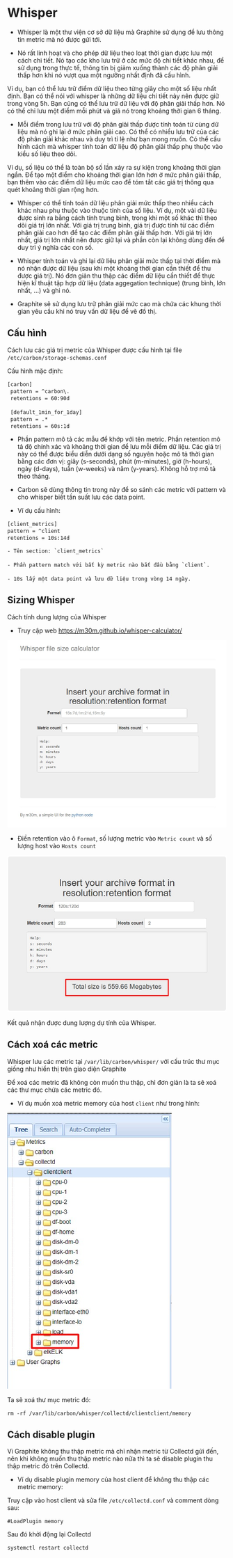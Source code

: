 # Whisper

- Whisper là một thư viện cơ sở dữ liệu mà Graphite sử dụng để lưu thông tin metric mà nó được gửi tới.

- Nó rất linh hoạt và cho phép dữ liệu theo loạt thời gian được lưu một cách chi tiết. Nó tạo các kho lưu trữ ở các mức độ chi tiết khác nhau, để sử dụng trong thực tế, thông tin bị giảm xuống thành các độ phân giải thấp hơn khi nó vượt qua một ngưỡng nhất định đã cấu hình.

Ví dụ, bạn có thể lưu trữ điểm dữ liệu theo từng giây cho một số liệu nhất định. Bạn có thể nói với whisper là những dữ liệu chi tiết này nên được giữ trong vòng 5h. Bạn cũng có thể lưu trữ dữ liệu với độ phân giải thấp hơn. Nó có thể chỉ lưu một điểm mỗi phút và giã nó trong khoảng thời gian 6 tháng.

- Mỗi điểm trong lưu trữ với độ phân giải thấp được tính toán từ cùng dữ liệu mà nó ghi lại ở mức phân giải cao. Có thể có nhiều lưu trữ của các độ phân giải khác nhau và duy trì tỉ lệ như bạn mong muốn. Có thể cấu hình cách mà whisper tính toán dữ liệu độ phân giải thấp phụ thuộc vào kiểu số liệu theo dõi.

Ví dụ, số liệu có thể là toàn bộ số lần xảy ra sự kiện trong khoảng thời gian ngắn. Để tạo một điểm cho khoảng thời gian lớn hơn ở mức phân giải thấp, bạn thêm vào các điểm dữ liệu mức cao để tóm tắt các giá trị thông qua quét khoảng thời gian rộng hơn.

- Whisper có thể tính toán dữ liệu phân giải mức thấp theo nhiều cách khác nhau phụ thuộc vào thuộc tính của số liệu. Ví dụ, một vài dữ liệu được sinh ra bằng cách tính trung bình, trong khi một số khác thì theo dõi giá trị lớn nhất. Với giá trị trung bình, giá trị được tính từ các điểm phân giải cao hơn để tạo các điểm phân giải thấp hơn. Với giá trị lớn nhất, giá trị lớn nhất nên được giữ lại và phần còn lại không dùng đến để duy trì ý nghĩa các con số.

- Whisper tính toán và ghi lại dữ liệu phân giải mức thấp tại thời điểm mà nó nhận được dữ liệu (sau khi một khoảng thời gian cần thiết để thu được giá trị). Nó đơn giản thu thập các điểm dữ liệu cần thiết để thực hiện kĩ thuật tập hợp dữ liệu (data aggegation technique) (trung bình, lớn nhất, …) và ghi nó.

- Graphite sẽ sử dụng lưu trữ phân giải mức cao mà chứa các khung thời gian yêu cầu khi nó truy vấn dữ liệu để vẽ đồ thị.

## Cấu hình

Cách lưu các giá trị metric của Whisper được cấu hình tại file `/etc/carbon/storage-schemas.conf` 

Cấu hình mặc định:

```
[carbon]
 pattern = ^carbon\.
 retentions = 60:90d

 [default_1min_for_1day]
 pattern = .*
 retentions = 60s:1d
```

- Phần pattern mô tả các mẫu để khớp với tên metric. Phần retention mô tả độ chính xác và khoảng thời gian để lưu mỗi điểm dữ liệu. Các giá trị này có thể được biểu diễn dưới dạng số nguyên hoặc mô tả thời gian bằng các đơn vị: giây (s-seconds), phút (m-minutes), giờ (h-hours), ngày (d-days), tuần (w-weeks) và năm (y-years). Không hỗ trợ mô tả theo tháng.

- Carbon sẽ dùng thông tin trong này để so sánh các metric với pattern và cho whisper biết tần suất lưu các data point.

- Ví dụ cấu hình:

```
[client_metrics]
pattern = ^client
retentions = 10s:14d
```

	- Tên section: `client_metrics`
	
	- Phần pattern match với bất kỳ metric nào bắt đầu bằng `client`.
	
	- 10s lấy một data point và lưu dữ liệu trong vòng 14 ngày.
	
## Sizing Whisper

Cách tính dung lượng của Whisper

- Truy cập web https://m30m.github.io/whisper-calculator/

<img src="img/45.jpg">

- Điền retention vào ô `Format`, số lượng metric vào `Metric count` và số lượng host vào `Hosts count`

<img src="img/46.jpg">

Kết quả nhận được dung lượng dự tính của Whisper.

## Cách xoá các metric

Whisper lưu các metric tại `/var/lib/carbon/whisper/` với cấu trúc thư mục giống như hiển thị trên giao diện Graphite

Để xoá các metric đã không còn muốn thu thập, chỉ đơn giản là ta sẽ xoá các thư mục chứa các metric đó.

- Ví dụ muốn xoá metric memory của host `client` như trong hình:

<img src="img/47.jpg">

Ta sẽ xoá thư mục metric đó:

```
rm -rf /var/lib/carbon/whisper/collectd/clientclient/memory
```

## Cách disable plugin

Vì Graphite không thu thập metric mà chỉ nhận metric từ Collectd gửi đến, nên khi không muốn thu thập metric nào nữa thì ta sẽ disable plugin thu thập metric đó trên Collectd.

- Ví dụ disable plugin memory của host client để không thu thập các metric memory:

Truy cập vào host client và sửa file `/etc/collectd.conf` và comment dòng sau:

```
#LoadPlugin memory
```

Sau đó khởi động lại Collectd

```
systemctl restart collectd
```